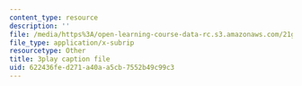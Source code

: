 ```yaml
---
content_type: resource
description: ''
file: /media/https%3A/open-learning-course-data-rc.s3.amazonaws.com/21g-101-chinese-i-regular-fall-2014/622436fed271a40aa5cb7552b49c99c3_jBNVKat3GoQ.srt
file_type: application/x-subrip
resourcetype: Other
title: 3play caption file
uid: 622436fe-d271-a40a-a5cb-7552b49c99c3
---
```

